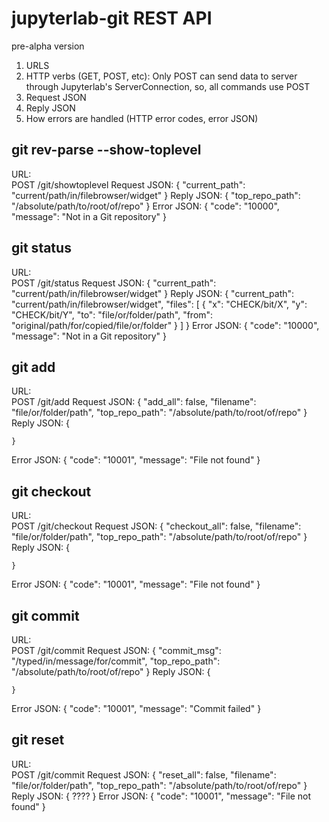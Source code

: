 # jupyterlab-git REST API
pre-alpha version
1. URLS
2. HTTP verbs (GET, POST, etc): Only POST can send data to server through Jupyterlab's ServerConnection, so, all commands use POST
3. Request JSON
4. Reply JSON
5. How errors are handled (HTTP error codes, error JSON)


## git rev-parse --show-toplevel

URL:  
    POST /git/showtoplevel
Request JSON:
    {
        "current_path": "current/path/in/filebrowser/widget"
    }
Reply JSON:
    {
        "top_repo_path": "/absolute/path/to/root/of/repo"
    }
Error JSON:
    {
        "code": "10000",
        "message": "Not in a Git repository"
    }


## git status

URL:  
    POST /git/status
Request JSON:
    {
        "current_path": "current/path/in/filebrowser/widget"
    }
Reply JSON:
    {
        "current_path": "current/path/in/filebrowser/widget",
        "files": [
            {
                "x": "CHECK/bit/X",
                "y": "CHECK/bit/Y",
                "to": "file/or/folder/path",
                "from": "original/path/for/copied/file/or/folder"
            }
        ]
    }
Error JSON:
    {
        "code": "10000",
        "message": "Not in a Git repository"
    }

## git add

URL:  
    POST /git/add
Request JSON:
    {
        "add_all": false, 
        "filename": "file/or/folder/path", 
        "top_repo_path": "/absolute/path/to/root/of/repo"
    }
Reply JSON:
    {

    }
Error JSON:
    {
        "code": "10001",
        "message": "File not found"
    }

## git checkout

URL:  
    POST /git/checkout
Request JSON:
    {
        "checkout_all": false, 
        "filename": "file/or/folder/path", 
        "top_repo_path": "/absolute/path/to/root/of/repo"
    }
Reply JSON:
    {

    }
Error JSON:
    {
        "code": "10001",
        "message": "File not found"
    }

## git commit

URL:  
    POST /git/commit
Request JSON:
    {
        "commit_msg": "/typed/in/message/for/commit", 
        "top_repo_path": "/absolute/path/to/root/of/repo"
    }
Reply JSON:
    {

    }
Error JSON:
    {
        "code": "10001",
        "message": "Commit failed"
    }

## git reset

URL:  
    POST /git/commit
Request JSON:
    {
        "reset_all": false, 
        "filename": "file/or/folder/path", 
        "top_repo_path": "/absolute/path/to/root/of/repo"
    }
Reply JSON:
    {
        ????
    }
Error JSON:
    {
        "code": "10001",
        "message": "File not found"
    }


